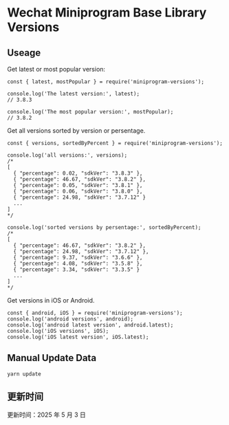 
# Wechat Miniprogram Base Library Versions

## Useage

Get latest or most popular version:

```;
const { latest, mostPopular } = require('miniprogram-versions');

console.log('The latest version:', latest);
// 3.8.3

console.log('The most popular version:', mostPopular);
// 3.8.2

```

Get all versions sorted by version or persentage.

```
const { versions, sortedByPercent } = require('miniprogram-versions');

console.log('all versions:', versions);
/*
[
  { "percentage": 0.02, "sdkVer": "3.8.3" },
  { "percentage": 46.67, "sdkVer": "3.8.2" },
  { "percentage": 0.05, "sdkVer": "3.8.1" },
  { "percentage": 0.06, "sdkVer": "3.8.0" },
  { "percentage": 24.98, "sdkVer": "3.7.12" }
  ...
]
*/

console.log('sorted versions by persentage:', sortedByPercent);
/*
[
  { "percentage": 46.67, "sdkVer": "3.8.2" },
  { "percentage": 24.98, "sdkVer": "3.7.12" },
  { "percentage": 9.37, "sdkVer": "3.6.6" },
  { "percentage": 4.08, "sdkVer": "3.5.8" },
  { "percentage": 3.34, "sdkVer": "3.3.5" }
  ...
]
*/
```

Get versions in iOS or Android.

```
const { android, iOS } = require('miniprogram-versions');
console.log('android versions', android);
console.log('android latest version', android.latest);
console.log('iOS versions', iOS);
console.log('iOS latest version', iOS.latest);
```

## Manual Update Data

```
yarn update
```

## 更新时间

更新时间：2025 年 5 月 3 日
